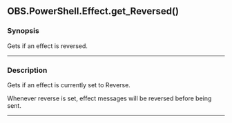 OBS.PowerShell.Effect.get_Reversed()
------------------------------------




### Synopsis
Gets if an effect is reversed.



---


### Description

Gets if an effect is currently set to Reverse.

Whenever reverse is set, effect messages will be reversed before being sent.



---

